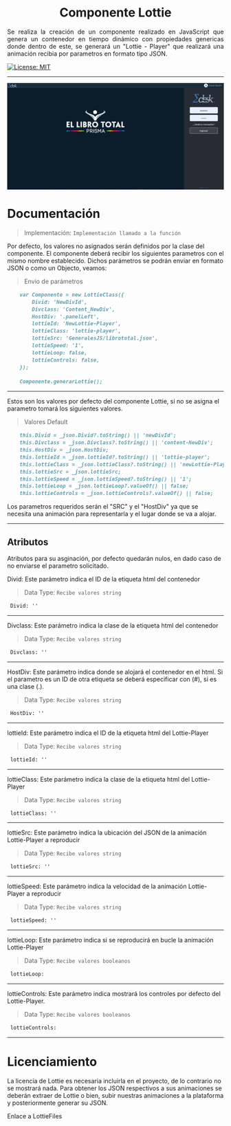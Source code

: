 
<h1 align="center">Componente Lottie</h1>



<p align="justify">Se realiza la creación de un componente realizado en JavaScript que genera un contenedor en tiempo dinámico con propiedades genericas donde dentro de este, se generará un "Lottie - Player" que realizará una animación recibia por parametros en formato tipo JSON.</p>

<a align="left" href="#" target="_blank">
    <img alt="License: MIT" src="https://img.shields.io/badge/License-GPL-yellow.svg" />
 </a>
<hr>
 <img align="center" alt="Imagen Ejemplo" src="https://github.com/ApidriuC/LottieGenerate/blob/main/Prueba.PNG" />
 
 # Documentación

> Implementación: ` Implementación llamado a la función `

Por defecto, los valores no asignados serán definidos por la clase del componente. El componente deberá recibir los siguientes parametros con el mismo nombre establecido. Dichos parámetros se podrán enviar en formato JSON o como un Objecto, veamos:

> Envio de parámetros

```md
    var Componente = new LottieClass({
        Divid: 'NewDivId',
        Divclass: 'Content_NewDiv',
        HostDiv: '.panelLeft',
        lottieId: 'NewLottie-Player',
        lottieClass: 'lottie-player',
        lottieSrc: 'GeneralesJS/librototal.json',
        lottieSpeed: '1',
        lottieLoop: false,
        lottieControls: false,
    });

    Componente.generarLottie();
```
<hr>

Estos son los valores por defecto del componente Lottie, si no se asigna el parametro tomará los siguientes valores. 

> Valores Default

```md
    this.Divid = _json.Divid?.toString() || 'newDivId';
    this.Divclass = _json.Divclass?.toString() || 'content-NewDiv';
    this.HostDiv = _json.HostDiv;
    this.lottieId = _json.lottieId?.toString() || 'lottie-player';
    this.lottieClass = _json.lottieClass?.toString() || 'newLottie-Player';
    this.lottieSrc = _json.lottieSrc;
    this.lottieSpeed = _json.lottieSpeed?.toString() || '1';
    this.lottieLoop = _json.lottieLoop?.valueOf() || false;
    this.lottieControls = _json.lottieControls?.valueOf() || false; 
```

Los parametros requeridos serán el "SRC" y el "HostDiv" ya que se necesita una animación para representarla y el lugar donde se va a alojar.

<hr>

## Atributos

Atributos para su asginación, por defecto quedarán nulos, en dado caso de no enviarse el parametro solicitado.
 
Divid: Este parámetro indica el ID de la etiqueta html del contenedor
 
 > Data Type: ` Recibe valores string `
 
```md
 Divid: ''
```

<hr>

Divclass: Este parámetro indica la clase de la etiqueta html del contenedor
 
 > Data Type: ` Recibe valores string `
 
```md
 Divclass: ''
```

<hr>

HostDiv: Este parámetro indica donde se alojará el contenedor en el html. Si el parametro es un ID de otra etiqueta se deberá especificar con (#), si es una clase (.).
 
 > Data Type: ` Recibe valores string `
 
```md
 HostDiv: ''
```

<hr>

lottieId: Este parámetro indica el ID de la etiqueta html del Lottie-Player
 
 > Data Type: ` Recibe valores string `
 
```md
 lottieId: ''
```

<hr>

lottieClass: Este parámetro indica la clase de la etiqueta html del Lottie-Player
 
 > Data Type: ` Recibe valores string `
 
```md
 lottieClass: ''
```

<hr>

lottieSrc: Este parámetro indica la ubicación del JSON de la animación Lottie-Player a reproducir
 
 > Data Type: ` Recibe valores string `
 
```md
 lottieSrc: ''
```

<hr>

lottieSpeed: Este parámetro indica la velocidad de la animación Lottie-Player a reproducir

> Data Type: ` Recibe valores string `

```md
 lottieSpeed: ''
```

<hr>


lottieLoop: Este parámetro indica si se reproducirá en bucle la animación Lottie-Player 

> Data Type: ` Recibe valores booleanos `
 
```md
 lottieLoop: 
```

<hr>

lottieControls: Este parámetro indica mostrará los controles por defecto del Lottie-Player. 
 
 > Data Type: ` Recibe valores booleanos `
 
```md
 lottieControls: 
```

<hr>

# Licenciamiento

La licencia de Lottie es necesaria incluirla en el proyecto, de lo contrario no se mostrará nada. Para obtener los JSON respectivos a sus animaciones se deberán extraer de Lottie o bien, subir nuestras animaciones a la plataforma y posteriormente generar su JSON.

<a alt="" src="https://lottiefiles.com/">Enlace a LottieFiles</a>

